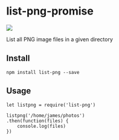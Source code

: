 list-png-promise
================

![](https://nodei.co/npm/list-png-promise.png?downloads=true&downloadRank=true&stars=true)

List all PNG image files in a given directory

Install
-------

    npm install list-png --save

Usage
-----

    let listpng = require('list-png')

    listpng('/home/james/photos')
    .then(function(files) {
        console.log(files)
    })
